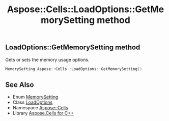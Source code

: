 ﻿---
title: Aspose::Cells::LoadOptions::GetMemorySetting method
linktitle: GetMemorySetting
second_title: Aspose.Cells for C++ API Reference
description: 'Aspose::Cells::LoadOptions::GetMemorySetting method. Gets or sets the memory usage options in C++.'
type: docs
weight: 3300
url: /cpp/aspose.cells/loadoptions/getmemorysetting/
---
## LoadOptions::GetMemorySetting method


Gets or sets the memory usage options.

```cpp
MemorySetting Aspose::Cells::LoadOptions::GetMemorySetting()
```

## See Also

* Enum [MemorySetting](../../memorysetting/)
* Class [LoadOptions](../)
* Namespace [Aspose::Cells](../../)
* Library [Aspose.Cells for C++](../../../)
